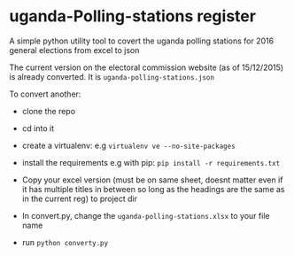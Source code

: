 # uganda-Polling-stations register
A simple python utility tool to covert the uganda polling stations for 2016 general elections from excel to json


The current version on the electoral commission website (as of 15/12/2015) is already converted. It is `uganda-polling-stations.json`

To convert another:
- clone the repo

- cd into it

- create a virtualenv:
  e.g `virtualenv ve --no-site-packages`
  
- install the requirements e.g with pip:
  `pip install -r requirements.txt`
- Copy your excel version (must be on same sheet, doesnt matter even if it has multiple titles in between so long as the headings are the same as in the current reg) to project dir

- In convert.py, change the `uganda-polling-stations.xlsx` to your file name

- run `python converty.py`

